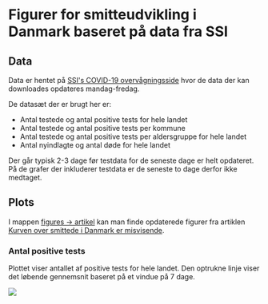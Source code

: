 # Figurer for smitteudvikling i Danmark baseret på data fra SSI

## Data

Data er hentet på [SSI's COVID-19 overvågningsside](https://www.ssi.dk/sygdomme-beredskab-og-forskning/sygdomsovervaagning/c/covid19-overvaagning) hvor de data der kan downloades opdateres mandag-fredag.

De datasæt der er brugt her er:
- Antal testede og antal positive tests for hele landet
- Antal testede og antal positive tests per kommune
- Antal testede og antal positive tests per aldersgruppe for hele landet
- Antal nyindlagte og antal døde for hele landet

Der går typisk 2-3 dage før testdata for de seneste dage er helt opdateret. På de grafer der inkluderer testdata er de seneste to dage derfor ikke medtaget.   

## Plots

I mappen [figures -> artikel](https://github.com/ktbaek/COVID-19-Danmark/tree/master/figures) kan man finde opdaterede figurer fra artiklen [Kurven over smittede i Danmark er misvisende](https://link.medium.com/Ldu11b9IQ8).

### Antal positive tests

Plottet viser antallet af positive tests for hele landet. Den optrukne linje viser det løbende gennemsnit baseret på et vindue på 7 dage. 

![](https://github.com/ktbaek/COVID-19-Danmark/blob/master/figures/fig_1_test_pos.png)
 



